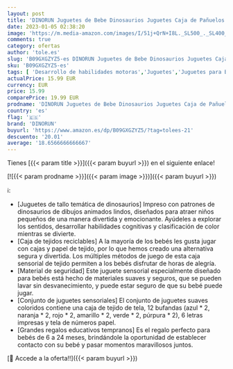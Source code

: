 ```yaml
---
layout: post
title: 'DINORUN Juguetes de Bebe Dinosaurios Juguetes Caja de Pañuelos Juguetes Sensoriales Contiene Toalla de Color por 6-24 Meses Bebé'
date: 2023-01-05 02:38:20
image: 'https://m.media-amazon.com/images/I/51j+QrN+I8L._SL500_._SL400_.jpg'
comments: true
category: ofertas
author: 'tole.es'
slug: 'B09GXGZYZ5-es DINORUN Juguetes de Bebe Dinosaurios Juguetes Caja de...'
sku: 'B09GXGZYZ5-es'
tags: [ 'Desarrollo de habilidades motoras','Juguetes','Juguetes para Bebés y primera infancia','Juguetes para apilar y encajar','Juguetes y juegos','bebe','bebé','dinorun','🇪🇸', ]
actualPrice: 15.99 EUR
currency: EUR
price: 15.99
comparePrice: 19.99 EUR
prodname: 'DINORUN Juguetes de Bebe Dinosaurios Juguetes Caja de Pañuelos Juguetes Sensoriales Contiene Toalla de Color por 6-24 Meses Bebé'
country: 'es'
flag: '🇪🇸'
brand: 'DINORUN'
buyurl: 'https://www.amazon.es/dp/B09GXGZYZ5/?tag=tolees-21'
descuento: '20.01'
average: '18.6566666666667'
---
```


Tienes [{{< param title >}}]({{< param buyurl >}}) en el siguiente enlace!

[![{{< param prodname >}}]({{< param image >}})]({{< param buyurl >}})

ℹ️:

- [Juguetes de tallo temática de dinosaurios] Impreso con patrones de dinosaurios de dibujos animados lindos, diseñados para atraer niños pequeños de una manera divertida y emocionante. Ayúdeles a explorar los sentidos, desarrollar habilidades cognitivas y clasificación de color mientras se divierte.
- [Caja de tejidos reciclables] A la mayoría de los bebés les gusta jugar con cajas y papel de tejido, por lo que hemos creado una alternativa segura y divertida. Los múltiples métodos de juego de esta caja sensorial de tejido permiten a los bebés disfrutar de horas de alegría.
- [Material de seguridad] Este juguete sensorial especialmente diseñado para bebés está hecho de materiales suaves y seguros, que se pueden lavar sin desvanecimiento, y puede estar seguro de que su bebé puede jugar.
- [Conjunto de juguetes sensoriales] El conjunto de juguetes suaves coloridos contiene una caja de tejido de tela, 12 bufandas (azul * 2, naranja * 2, rojo * 2, amarillo * 2, verde * 2, púrpura * 2), 6 letras impresas y tela de números papel.
- [Grandes regalos educativos tempranos] Es el regalo perfecto para bebés de 6 a 24 meses, brindándole la oportunidad de establecer contacto con su bebé y pasar momentos maravillosos juntos.

[🛒 Accede a la oferta!!]({{< param buyurl >}})
